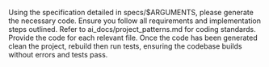 Using the specification detailed in specs/$ARGUMENTS, please generate the necessary code. Ensure you follow all requirements and implementation steps outlined. Refer to ai_docs/project_patterns.md for coding standards. Provide the code for each relevant file. Once the code has been generated clean the project, rebuild then run tests, ensuring the codebase builds without errors and tests pass.